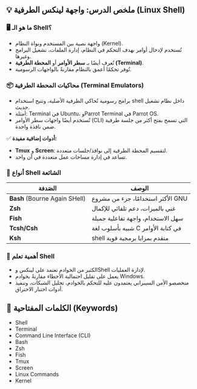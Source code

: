 ## 💡 **ملخص الدرس: واجهة لينكس الطرفية (Linux Shell)**

### 🖥️ **ما هو الـ Shell؟**

- واجهة نصية بين المستخدم ونواة النظام (Kernel).
- تُستخدم لإدخال أوامر بهدف التحكم في النظام، إدارة الملفات، تشغيل البرامج وغيرها.
- تُعرف أيضًا بـ **سطر الأوامر** أو **المحطة الطرفية (Terminal)**.
- تُوفر تحكمًا أعمق بالنظام مقارنةً بالواجهات الرسومية.
### 📦 **محاكيات المحطة الطرفية (Terminal Emulators)**

- برامج رسومية تُحاكي الطرفية الأصلية، وتتيح استخدام shell داخل نظام تشغيل حديث.
- أمثلة: Terminal في Ubuntu، وParrot Terminal في Parrot OS.
- تُستخدم أيضًا واجهات سطر الأوامر (CLI) التي تسمح بفتح أكثر من جلسة طرفية ضمن نافذة واحدة.

✅ **أدوات إضافية مفيدة:**

- **Tmux** و **Screen**: لتقسيم المحطة الطرفية إلى نوافذ/جلسات متعددة.
- تساعد في إدارة مساحات عمل متعددة في آن واحد.
    

### 🐚 **أنواع Shell الشائعة**

|الصَدفة|الوصف|
|---|---|
|**Bash** (Bourne Again SHell)|الأكثر استخدامًا، جزء من مشروع GNU|
|**Zsh**|غني بالميزات، دعم تلقائي للإكمال|
|**Fish**|سهل الاستخدام، واجهة تفاعلية جميلة|
|**Tcsh/Csh**|شبيه بأسلوب لغة C في كتابة الأوامر|
|**Ksh**|shell متقدم بمزايا برمجية قوية|

### 🧠 **أهمية تعلم Shell**

- الكثير من الخوادم تعتمد على لينكس وShell لإدارة العمليات.
- يعمل على تقليل احتمالية الأخطاء مقارنةً بخوادم Windows.
- متخصصو الأمن السيبراني يعتمدون عليه للتحكم بالخوادم، تحليل الشبكات، وتنفيذ أدوات اختبار الاختراق.
## 🔑 الكلمات المفتاحية (Keywords)

- Shell
- Terminal
- Command Line Interface (CLI)
- Bash
- Zsh
- Fish
- Tmux
- Screen
- Linux Commands
- Kernel
